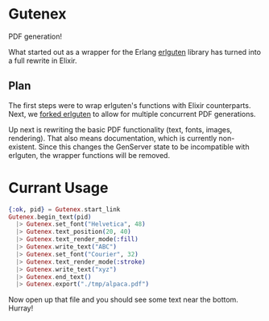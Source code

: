 Gutenex
=======

PDF generation!

What started out as a wrapper for the Erlang [erlguten](https://github.com/ztmr/erlguten) library has turned into a full rewrite in Elixir.

## Plan

The first steps were to wrap erlguten's functions with Elixir counterparts. Next, we [forked erlguten](https://github.com/SenecaSystems/erlguten) to allow for multiple concurrent PDF generations.

Up next is rewriting the basic PDF functionality (text, fonts, images, rendering). That also means documentation, which is currently non-existent. Since this changes the GenServer state to be incompatible with erlguten, the wrapper functions will be removed.

# Currant Usage

```elixir
{:ok, pid} = Gutenex.start_link
Gutenex.begin_text(pid)
  |> Gutenex.set_font("Helvetica", 48)
  |> Gutenex.text_position(20, 40)
  |> Gutenex.text_render_mode(:fill)
  |> Gutenex.write_text("ABC")
  |> Gutenex.set_font("Courier", 32)
  |> Gutenex.text_render_mode(:stroke)
  |> Gutenex.write_text("xyz")
  |> Gutenex.end_text()
  |> Gutenex.export("./tmp/alpaca.pdf")
```

Now open up that file and you should see some text near the bottom. Hurray!
